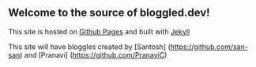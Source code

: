 ## Welcome to the source of bloggled.dev!

This site is hosted on [Github Pages](https://pages.github.com/) and built with [Jekyll](https://jekyllrb.com/)

This site will have bloggles created by [Santosh] (https://github.com/san-san) and [Pranavi] (https://github.com/PranaviC)